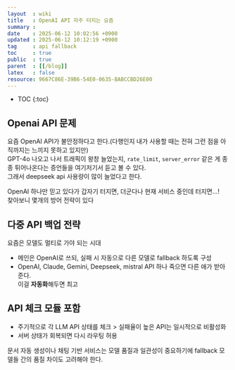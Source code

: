 ```yaml
---
layout  : wiki
title   : OpenAI API 자주 터지는 요즘
summary : 
date    : 2025-06-12 10:02:56 +0900
updated : 2025-06-12 10:12:19 +0900
tag     : api fallback
toc     : true
public  : true
parent  : [[/blog]]
latex   : false
resource: 9667C86E-39B6-54E0-0635-BABCCBD26E00
---
```

* TOC
{:toc}

## Openai API 문제
요즘 OpenAI API가 불안정하다고 한다.(다행인지 내가 사용할 때는 전혀 그런 점을 아직까지는 느끼지 못하고 있지만)  
GPT-4o 나오고 나서 트래픽이 왕창 늘었는지, `rate_limit`, `server_error` 같은 게 종종 튀어나온다는 증언들을 여기저기서 듣고 볼 수 있다.  
그래서 deepseek api 사용량이 많이 늘었다고 한다.


OpenAI 하나만 믿고 있다가 갑자기 터지면, 더군다나 현재 서비스 중인데 터지면...!  
찾아보니 몇개의 방어 전략이 있다

## 다중 API 백업 전략 
요즘은 모델도 멀티로 가야 되는 시대  
- 메인은 OpenAI로 쓰되, 실패 시 자동으로 다른 모델로 fallback 하도록 구성
- OpenAI, Claude, Gemini, Deepseek, mistral
API 하나 죽으면 다른 애가 받아준다.  
이걸 **자동화**해두면 최고


## API 체크 모듈 포함
- 주기적으로 각 LLM API 상태를 체크 > 실패율이 높은 API는 일시적으로 비활성화
- 서버 상태가 회복되면 다시 라우팅 허용


문서 자동 생성이나 채팅 기반 서비스는 모델 품질과 일관성이 중요하기에 fallback 모델들 간의 품질 차이도 고려해야 한다.

